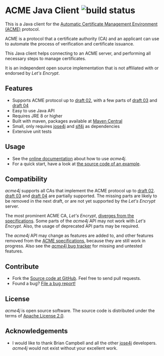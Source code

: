 # ACME Java Client ![build status](https://shredzone.org/badge/acme4j.svg)

This is a Java client for the [Automatic Certificate Management Environment (ACME)](https://tools.ietf.org/html/draft-ietf-acme-acme-04) protocol.

ACME is a protocol that a certificate authority (CA) and an applicant can use to automate the process of verification and certificate issuance.

This Java client helps connecting to an ACME server, and performing all necessary steps to manage certificates.

It is an independent open source implementation that is not affiliated with or endorsed by _Let's Encrypt_.

## Features

* Supports ACME protocol up to [draft 02](https://tools.ietf.org/html/draft-ietf-acme-acme-02), with a few parts of [draft 03](https://tools.ietf.org/html/draft-ietf-acme-acme-03) and [draft 04](https://tools.ietf.org/html/draft-ietf-acme-acme-04)
* Easy to use Java API
* Requires JRE 8 or higher
* Built with maven, packages available at [Maven Central](http://search.maven.org/#search|ga|1|g%3A%22org.shredzone.acme4j%22)
* Small, only requires [jose4j](https://bitbucket.org/b_c/jose4j/wiki/Home) and [slf4j](http://www.slf4j.org/) as dependencies
* Extensive unit tests

## Usage

* See the [online documentation](https://shredzone.org/maven/acme4j/) about how to use _acme4j_.
* For a quick start, have a look at [the source code of an example](https://github.com/shred/acme4j/blob/master/acme4j-example/src/main/java/org/shredzone/acme4j/ClientTest.java).

## Compatibility

_acme4j_ supports all CAs that implement the ACME protocol up to [draft 02](https://tools.ietf.org/html/draft-ietf-acme-acme-02). [draft 03](https://tools.ietf.org/html/draft-ietf-acme-acme-03) and [draft 04](https://tools.ietf.org/html/draft-ietf-acme-acme-04) are partially supported. The missing parts are likely to be removed in the next draft, or are not yet supported by the _Let's Encrypt_ server.

The most prominent ACME CA, _Let's Encrypt_, [diverges from the specifications](https://github.com/letsencrypt/boulder/blob/master/docs/acme-divergences.md). Some parts of the _acme4j_ API may not work with _Let's Encrypt_. Also, the usage of deprecated API parts may be required.

The _acme4j_ API may change as features are added to, and other features removed from the [ACME specifications](https://github.com/ietf-wg-acme/acme), because they are still work in progress. Also see the [_acme4j_ bug tracker](https://github.com/shred/acme4j/issues) for missing and untested features.

## Contribute

* Fork the [Source code at GitHub](https://github.com/shred/acme4j). Feel free to send pull requests.
* Found a bug? [File a bug report!](https://github.com/shred/acme4j/issues)

## License

_acme4j_ is open source software. The source code is distributed under the terms of [Apache License 2.0](http://www.apache.org/licenses/LICENSE-2.0).

## Acknowledgements

* I would like to thank Brian Campbell and all the other [jose4j](https://bitbucket.org/b_c/jose4j/wiki/Home) developers. _acme4j_ would not exist without your excellent work.
